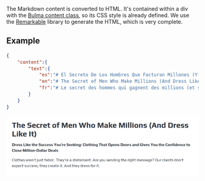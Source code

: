 The Markdown content is converted to HTML. It's contained within a div with the [Bulma content class](https://bulma.io/documentation/elements/content/), so its CSS style is already defined. We use the [Remarkable](https://jonschlinkert.github.io/remarkable/demo/) library to generate the HTML, which is very complete.

## Example

```json
{
    "content":{
        "text":{
            "es":"# El Secreto De Los Hombres Que Facturan Millones (Y Visten Como Tal)\n\n**Vístete Como El Éxito Que Estás Buscando: Ropa Que Te Abre Puertas Y Te Da La Confianza Para Cerrar Tratos Millonarios**\n\nLa ropa no es solo tela. Es una declaración. ¿Estás enviando el mensaje correcto? Nuestros clientes no esperan el éxito, lo crean. Y visten para ello.",
            "en":"# The Secret of Men Who Make Millions (And Dress Like It)\n\n**Dress Like the Success You're Seeking: Clothing That Opens Doors and Gives You the Confidence to Close Million-Dollar Deals**\n\nClothes aren't just fabric. They're a statement. Are you sending the right message? Our clients don't expect success, they create it. And they dress for it.",
            "fr":"# Le secret des hommes qui gagnent des millions (et s'habillent comme tel)\n\n**Habillez-vous comme le succès que vous recherchez : des vêtements qui ouvrent des portes et vous donnent la confiance nécessaire pour conclure des affaires de plusieurs millions de dollars**\n\nLes vêtements ne sont pas que du tissu. Ils sont une déclaration. Envoyez-vous le bon message ? Nos clients n'attendent pas le succès, ils le créent. Et ils s'habillent pour cela."
        }
    }
}
```

![Markdown](/assets/images/usage-guide/markdown.webp)